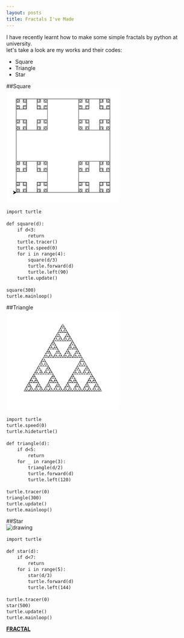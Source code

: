 ```yaml
---
layout: posts
title: Fractals I've Made
---
```


I have recently learnt how to make some simple fractals by python at university.   <br>
let's take a look are my works and their codes:   <br>
- Square
- Triangle
- Star

##Square   <br>
<img src="Square.png" alt="drawing" width="300"/>

```
import turtle

def square(d):
    if d<3:
        return
    turtle.tracer()
    turtle.speed(0)
    for i in range(4):
        square(d/3)
        turtle.forward(d)
        turtle.left(90)
    turtle.update()

square(300)
turtle.mainloop()
```

##Triangle   <br>
<img src="Triangle.png" alt="drawing" width="300"/>

```
import turtle
turtle.speed(0)
turtle.hideturtle()

def triangle(d):
    if d<5:
        return
    for _ in range(3):
        triangle(d/2)
        turtle.forward(d)
        turtle.left(120)

turtle.tracer(0)
triangle(300)
turtle.update()
turtle.mainloop()
```

##Star   <br>
<img src="Star.png" alt="drawing" width="300"/>

```
import turtle

def star(d):
    if d<7:
        return
    for i in range(5):
        star(d/3)
        turtle.forward(d)
        turtle.left(144)

turtle.tracer(0)
star(500)
turtle.update()
turtle.mainloop()
```

[**FRACTAL**](https://en.wikipedia.org/wiki/Fractal)